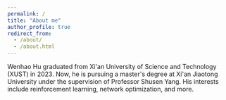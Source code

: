 ```yaml
---
permalink: /
title: "About me"
author_profile: true
redirect_from: 
  - /about/
  - /about.html
---
```


Wenhao Hu graduated from Xi'an University of Science and Technology (XUST) in 2023. Now, he is pursuing a master's degree at Xi'an Jiaotong University under the supervision of Professor Shusen Yang. His interests include reinforcement learning, network optimization, and more.
